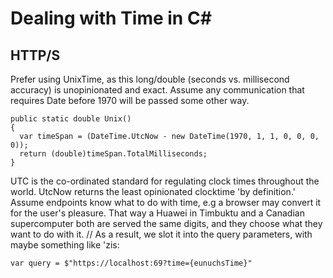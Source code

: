 # Dealing with Time in C#

## HTTP/S
Prefer using UnixTime, as this long/double (seconds vs. millisecond accuracy) is unopinionated and exact. Assume any communication that requires Date before 1970 will be passed some other way.
```
public static double Unix()
{
  var timeSpan = (DateTime.UtcNow - new DateTime(1970, 1, 1, 0, 0, 0, 0));
  return (double)timeSpan.TotalMilliseconds;
}
```
UTC is the co-ordinated standard for regulating clock times throughout the world. UtcNow returns the least opinionated clocktime 'by definition.' Assume endpoints know what to do with time, e.g a browser may convert it for the user's pleasure. That way a Huawei in Timbuktu and a Canadian supercomputer both are served the same digits, and they choose what they want to do with it. // 
As a result, we slot it into the query parameters, with maybe something like 'zis:
```
var query = $"https://localhost:69?time={eunuchsTime}"
```
